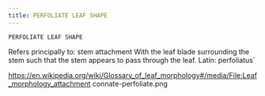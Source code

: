 ```yaml
---
title: PERFOLIATE LEAF SHAPE
---
```

`PERFOLIATE LEAF SHAPE`

Refers principally to: stem attachment
With the leaf blade surrounding the stem such that the stem appears to pass through the leaf.
Latin: perfoliatus`

https://en.wikipedia.org/wiki/Glossary_of_leaf_morphology#/media/File:Leaf_morphology_attachment connate-perfoliate.png